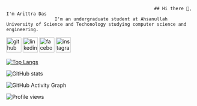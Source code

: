                                                            ## Hi there 👋, I'm Arittra Das
                      I'm an undergraduate student at Ahsanullah University of Science and Techonology studying computer science and engineering.




[<img src='https://cdn.jsdelivr.net/npm/simple-icons@3.0.1/icons/github.svg' alt='github' height='40'>](https://github.com/arittra101)  [<img src='https://cdn.jsdelivr.net/npm/simple-icons@3.0.1/icons/linkedin.svg' alt='linkedin' height='40'>](https://www.linkedin.com/in/arittra-das-47a9501b7/)  [<img src='https://cdn.jsdelivr.net/npm/simple-icons@3.0.1/icons/facebook.svg' alt='facebook' height='40'>](https://www.facebook.com/arittra.das.98)  [<img src='https://cdn.jsdelivr.net/npm/simple-icons@3.0.1/icons/instagram.svg' alt='instagram' height='40'>](https://www.instagram.com/arittra101/)  

[![Top Langs](https://github-readme-stats.vercel.app/api/top-langs/?username=arittra101)](https://github.com/anuraghazra/github-readme-stats)

![GitHub stats](https://github-readme-stats.vercel.app/api?username=arittra101&show_icons=true)  

![GitHub Activity Graph](https://activity-graph.herokuapp.com/graph?username=arittra101)  

![Profile views](https://gpvc.arturio.dev/arittra101)  
